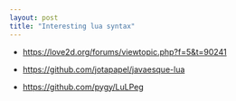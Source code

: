 ```yaml
---
layout: post
title: "Interesting lua syntax"
---
```


- https://love2d.org/forums/viewtopic.php?f=5&t=90241
- https://github.com/jotapapel/javaesque-lua

- https://github.com/pygy/LuLPeg

